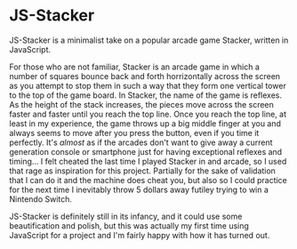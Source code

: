 # JS-Stacker
JS-Stacker is a minimalist take on a popular arcade game Stacker, written in JavaScript.

For those who are not familiar, Stacker is an arcade game in which a number of squares bounce back and forth horrizontally across the screen as you attempt to stop them in such a way that they form one vertical tower to the top of the game board. In Stacker, the name of the game is reflexes. As the height of the stack increases, the pieces move across the screen faster and faster until you reach the top line. Once you reach the top line, at least in my experience, the game throws up a big middle finger at you and always seems to move after you press the button, even if you time it perfectly. It's *almost* as if the arcades don't want to give away a current generation console or smartphone just for having exceptional reflexes and timing... 
I felt cheated the last time I played Stacker in and arcade, so I used that rage as inspiration for this project. Partially for the sake of validation that I can do it and the machine does cheat you, but also so I could practice for the next time I inevitably throw 5 dollars away futiley trying to win a Nintendo Switch.

JS-Stacker is definitely still in its infancy, and it could use some beautification and polish, but this was actually my first time using JavaScript for a project and I'm fairly happy with how it has turned out.
